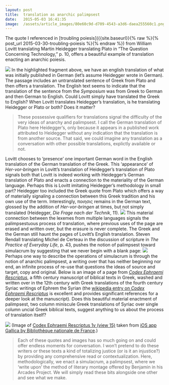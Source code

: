 ```yaml
---
layout:	post
title:	translation as anarchic palimpsest
date:	2015-05-03 16:41:35
image:	/assets/article_images/80e60c9d-d709-4543-a3d6-daea255560c1.png
---
```

The quote I referenced in [troubling poiesis]({{site.baseurl}}{% raw %}{% post_url 2015-03-30-troubling-poiesis %}{% endraw %}) from William Lovitt translating Martin Heidegger translating Plato in “The Question Concerning Technology,” p. 10, offers a beautiful example of translation enacting an anarchic poiesis.

![]({{site.baseurl}}/assets/article_images/80e60c9d-d709-4543-a3d6-daea255560c1.png)
In the highlighted fragment above, we have an english translation of what was initially published in German (let’s assume Heidegger wrote in German). The passage includes an untranslated sentence of Greek from Plato and then offers a translation. The English text seems to indicate that the translation of the sentence from the *Symposium* was from Greek to German and then German to English. Could Lovitt simply have translated the Greek to English? When Lovitt translates Heidegger’s translation, is he translating Heidegger or Plato or both? Does it matter?

> These possessive qualifiers for translations signal the difficulty of the very ideas of anarchy and palimpsest. I call the German translation of Plato here Heidegger’s, only because it appears in a published work attributed to Heidegger without any indication that the translation is from another source. That said, we could imagine any translation as a conversation with other possible translations, explictly available or not.

Lovitt chooses to ‘presence’ one important German word in the English translation of the German translation of the Greek. This ‘appearance’ of *Her-vor-bringen* in Lovitt’s translation of Heidegger’s translation of Plato signals both that Lovitt is indeed working with Heidegger’s German translation of Plato and enacts a connection to the materiality of the German language. Perhaps this is Lovitt imitating Heidegger’s methodology in small part? Heidegger too included the Greek quote from Plato which offers a way of materially signaling a connection between this Greek tradition and his own use of the term. Interestingly, ποιησις remains in the German text, glossed by the addition of *Her-vor-bringen* at times, but not simply translated (Heidegger, *Die Frage nach der Technik*, 11).
![]({{site.baseurl}}/assets/article_images/3bdc547a-55aa-4df5-b891-d874ca87cfb9.png)
This material connection between the lexemes from multiple languages signals the palimpsestuous process of translation, where previous uses of the page are erased and written over, but the erasure is never complete. The Greek and the German still haunt the pages of Lovitt’s English translation. Steven Rendall translating Michel de Certeau in the discussion of scripture in *The Practice of Everyday Life*, p. 43, pushes the notion of palimpsest toward simulacrum by suggesting that we never begin with a blank page:
![]({{site.baseurl}}/assets/article_images/0184de6a-ece6-4ce9-af58-a3003f534cb7.png)
Perhaps one way to describe the operations of simulacrum is through the notion of anarchic palimpsest, a writing over that has neither beginning nor end, an infinite process of re-use that questions the ideas of source and target, copy and original. Below is an image of a page from [*Codex Ephraemi Rescriptus*](http://gallica.bnf.fr/ark:/12148/btv1b8470433r), a fifth century manuscript of biblical texts in Greek, washed and written over in the 12th century with Greek translations of the fourth century Syriac writings of Ephrem the Syrian (the [wikipedia entry on *Codex Ephraemi Rescriptus*](http://en.m.wikipedia.org/wiki/Codex_Ephraemi_Rescriptus) is excellent and provides significant references for a deeper look at the manuscript). Does this beautiful material enactment of palimpsest, two column miniscule Greek translations of Syriac over single column uncial Greek biblical texts, suggest anything to us about the process of translation itself?

![]({{site.baseurl}}/assets/article_images/d4a03bb6-a3bc-435a-8e42-b60fd2ee87e3.png)
(Image of [Codex Ephraemi Rescriptus 1v (view 15)](http://gallica.bnf.fr/ark:/12148/btv1b8470433r/f15.item) taken from [iOS app Gallica by Bibliothèque nationale de France](https://appsto.re/us/FhPFH.i).)

> Each of these quotes and images has so much going on and could offer endless moments for conversation. I won’t pretend to do these writers or these texts a kind of totalizing justice (or is it an injustice?) by providing any comprehensive read or contextualization. Here, methodologically, we enact a simulacrum, a palimpsest, where we ‘write upon’ the method of literary montage offered by Benjamin in his Arcades Project. We will simply read these bits alongside one other and see what we make.
